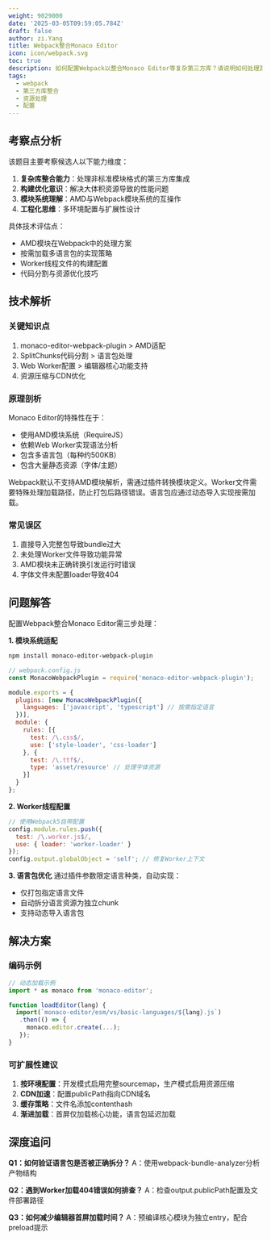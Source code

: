```yaml
---
weight: 9029000
date: '2025-03-05T09:59:05.784Z'
draft: false
author: zi.Yang
title: Webpack整合Monaco Editor
icon: icon/webpack.svg
toc: true
description: 如何配置Webpack以整合Monaco Editor等复杂第三方库？请说明如何处理其依赖的AMD模块、多语言包或大体积静态资源加载问题。
tags:
  - webpack
  - 第三方库整合
  - 资源处理
  - 配置
---
```


## 考察点分析

该题目主要考察候选人以下能力维度：

1. **复杂库整合能力**：处理非标准模块格式的第三方库集成
2. **构建优化意识**：解决大体积资源导致的性能问题
3. **模块系统理解**：AMD与Webpack模块系统的互操作
4. **工程化思维**：多环境配置与扩展性设计

具体技术评估点：

- AMD模块在Webpack中的处理方案
- 按需加载多语言包的实现策略
- Worker线程文件的构建配置
- 代码分割与资源优化技巧

## 技术解析

### 关键知识点

1. monaco-editor-webpack-plugin > AMD适配
2. SplitChunks代码分割 > 语言包处理
3. Web Worker配置 > 编辑器核心功能支持
4. 资源压缩与CDN优化

### 原理剖析

Monaco Editor的特殊性在于：

- 使用AMD模块系统（RequireJS）
- 依赖Web Worker实现语法分析
- 包含多语言包（每种约500KB）
- 包含大量静态资源（字体/主题）

Webpack默认不支持AMD模块解析，需通过插件转换模块定义。Worker文件需要特殊处理加载路径，防止打包后路径错误。语言包应通过动态导入实现按需加载。

### 常见误区

1. 直接导入完整包导致bundle过大
2. 未处理Worker文件导致功能异常
3. AMD模块未正确转换引发运行时错误
4. 字体文件未配置loader导致404

## 问题解答

配置Webpack整合Monaco Editor需三步处理：

**1. 模块系统适配**

```bash
npm install monaco-editor-webpack-plugin
```

```javascript
// webpack.config.js
const MonacoWebpackPlugin = require('monaco-editor-webpack-plugin');

module.exports = {
  plugins: [new MonacoWebpackPlugin({
    languages: ['javascript', 'typescript'] // 按需指定语言
  })],
  module: {
    rules: [{
      test: /\.css$/,
      use: ['style-loader', 'css-loader']
    }, {
      test: /\.ttf$/,
      type: 'asset/resource' // 处理字体资源
    }]
  }
};
```

**2. Worker线程配置**

```javascript
// 使用Webpack5自带配置
config.module.rules.push({
  test: /\.worker.js$/,
  use: { loader: 'worker-loader' }
});
config.output.globalObject = 'self'; // 修复Worker上下文
```

**3. 语言包优化**
通过插件参数限定语言种类，自动实现：

- 仅打包指定语言文件
- 自动拆分语言资源为独立chunk
- 支持动态导入语言包

## 解决方案

### 编码示例

```javascript
// 动态加载示例
import * as monaco from 'monaco-editor';

function loadEditor(lang) {
  import(`monaco-editor/esm/vs/basic-languages/${lang}.js`)
   .then(() => {
     monaco.editor.create(...);
   });
}
```

### 可扩展性建议

1. **按环境配置**：开发模式启用完整sourcemap，生产模式启用资源压缩
2. **CDN加速**：配置publicPath指向CDN域名
3. **缓存策略**：文件名添加contenthash
4. **渐进加载**：首屏仅加载核心功能，语言包延迟加载

## 深度追问

**Q1：如何验证语言包是否被正确拆分？**
A：使用webpack-bundle-analyzer分析产物结构

**Q2：遇到Worker加载404错误如何排查？**
A：检查output.publicPath配置及文件部署路径

**Q3：如何减少编辑器首屏加载时间？**
A：预编译核心模块为独立entry，配合preload提示
